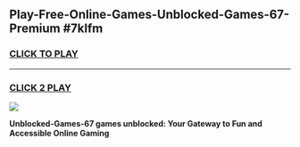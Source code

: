 
## Play-Free-Online-Games-Unblocked-Games-67-Premium #7klfm
<h3>
<a href="https://premium.freeplayer.one?title=Unblocked-Games-67&ref=8M">CLICK TO PLAY</a></h3>
<hr>

<h3>
<a href="https://premium.freeplayer.one?title=Unblocked-Games-67&ref=8M">CLICK 2 PLAY</a>
  
</h3>

<a href="https://premium.freeplayer.one?title=Unblocked-Games-67&ref=8M"><img src="https://clearcache.store/games.png"></a>


**Unblocked-Games-67 games unblocked: Your Gateway to Fun and Accessible Online Gaming**

